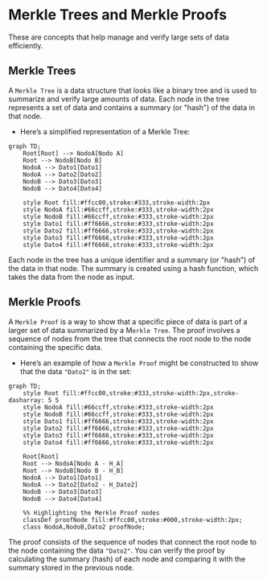 # Merkle Trees and Merkle Proofs
These are concepts that help manage and verify large sets of data efficiently.

## Merkle Trees
A ``Merkle Tree`` is a data structure that looks like a binary tree and is used to summarize and verify large amounts of data. Each node in the tree represents a set of data and contains a summary (or "hash") of the data in that node.

- Here’s a simplified representation of a Merkle Tree:
```mermaid
graph TD;
    Root[Root] --> NodoA[Nodo A]
    Root --> NodoB[Nodo B]
    NodoA --> Dato1[Dato1]
    NodoA --> Dato2[Dato2]
    NodoB --> Dato3[Dato3]
    NodoB --> Dato4[Dato4]

    style Root fill:#ffcc00,stroke:#333,stroke-width:2px
    style NodoA fill:#66ccff,stroke:#333,stroke-width:2px
    style NodoB fill:#66ccff,stroke:#333,stroke-width:2px
    style Dato1 fill:#ff6666,stroke:#333,stroke-width:2px
    style Dato2 fill:#ff6666,stroke:#333,stroke-width:2px
    style Dato3 fill:#ff6666,stroke:#333,stroke-width:2px
    style Dato4 fill:#ff6666,stroke:#333,stroke-width:2px
```
Each node in the tree has a unique identifier and a summary (or "hash") of the data in that node. The summary is created using a hash function, which takes the data from the node as input.

## Merkle Proofs
A ``Merkle Proof`` is a way to show that a specific piece of data is part of a larger set of data summarized by a M``erkle Tree``. The proof involves a sequence of nodes from the tree that connects the root node to the node containing the specific data.

- Here’s an example of how a ``Merkle Proof`` might be constructed to show that the data ``"Dato2"`` is in the set:

```mermaid
graph TD;
    style Root fill:#ffcc00,stroke:#333,stroke-width:2px,stroke-dasharray: 5 5
    style NodoA fill:#66ccff,stroke:#333,stroke-width:2px
    style NodoB fill:#66ccff,stroke:#333,stroke-width:2px
    style Dato1 fill:#ff6666,stroke:#333,stroke-width:2px
    style Dato2 fill:#ff6666,stroke:#333,stroke-width:2px
    style Dato3 fill:#ff6666,stroke:#333,stroke-width:2px
    style Dato4 fill:#ff6666,stroke:#333,stroke-width:2px

    Root[Root]
    Root --> NodoA[Nodo A - H_A]
    Root --> NodoB[Nodo B - H_B]
    NodoA --> Dato1[Dato1]
    NodoA --> Dato2[Dato2 - H_Dato2]
    NodoB --> Dato3[Dato3]
    NodoB --> Dato4[Dato4]

    %% Highlighting the Merkle Proof nodes
    classDef proofNode fill:#ffcc00,stroke:#000,stroke-width:2px;
    class NodoA,NodoB,Dato2 proofNode;
```
The proof consists of the sequence of nodes that connect the root node to the node containing the data ``"Dato2"``. You can verify the proof by calculating the summary (hash) of each node and comparing it with the summary stored in the previous node.